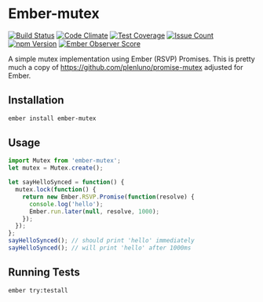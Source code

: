 # Ember-mutex

[![Build Status](https://travis-ci.org/akatov/ember-mutex.svg)](https://travis-ci.org/akatov/ember-mutex)
[![Code Climate](https://codeclimate.com/github/akatov/ember-mutex/badges/gpa.svg)](https://codeclimate.com/github/akatov/ember-mutex)
[![Test Coverage](https://codeclimate.com/github/akatov/ember-mutex/badges/coverage.svg)](https://codeclimate.com/github/akatov/ember-mutex/coverage)
[![Issue Count](https://codeclimate.com/github/akatov/ember-mutex/badges/issue_count.svg)](https://codeclimate.com/github/akatov/ember-mutex)
[![npm Version](https://img.shields.io/npm/v/ember-cli-strophe-shim.svg?style=flat-square)](https://www.npmjs.org/package/ember-mutex)
[![Ember Observer Score](http://emberobserver.com/badges/ember-cli-strophe-shim.svg)](http://emberobserver.com/addons/ember-mutex)

A simple mutex implementation using Ember (RSVP) Promises.
This is pretty much a copy of https://github.com/plenluno/promise-mutex adjusted for Ember.

## Installation

```bash
ember install ember-mutex
```

## Usage

```js
import Mutex from 'ember-mutex';
let mutex = Mutex.create();

let sayHelloSynced = function() {
  mutex.lock(function() {
    return new Ember.RSVP.Promise(function(resolve) {
      console.log('hello');
      Ember.run.later(null, resolve, 1000);
    });
  });
};
sayHelloSynced(); // should print 'hello' immediately
sayHelloSynced(); // will print 'hello' after 1000ms
```

## Running Tests

```bash
ember try:testall
```
